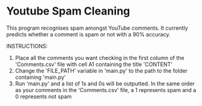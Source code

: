 # Youtube Spam Cleaning

This program recognises spam amongst YouTube comments. It currently predicts whether a comment is spam or not with a 90% accuracy.

INSTRUCTIONS:

1. Place all the comments you want checking in the first column of the 'Comments.csv' file with cell A1 containing the title 'CONTENT'
2. Change the 'FILE_PATH' variable in 'main.py' to the path to the folder containing 'main.py'
3. Run 'main.py' and a list of 1s and 0s will be outputted. In the same order as your comments in the 'Comments.csv' file, a 1 represents spam and a 0 represents not spam
